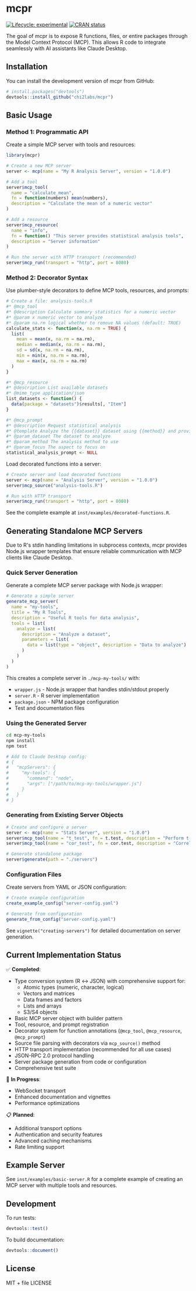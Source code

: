 # mcpr

<!-- badges: start -->
[![Lifecycle: experimental](https://img.shields.io/badge/lifecycle-experimental-orange.svg)](https://lifecycle.r-lib.org/articles/stages.html#experimental)
[![CRAN status](https://www.r-pkg.org/badges/version/mcpr)](https://CRAN.R-project.org/package=mcpr)
<!-- badges: end -->

The goal of mcpr is to expose R functions, files, or entire packages through the Model Context Protocol (MCP). This allows R code to integrate seamlessly with AI assistants like Claude Desktop.

## Installation

You can install the development version of mcpr from GitHub:

``` r
# install.packages("devtools")
devtools::install_github("chi2labs/mcpr")
```

## Basic Usage

### Method 1: Programmatic API

Create a simple MCP server with tools and resources:

```r
library(mcpr)

# Create a new MCP server
server <- mcp(name = "My R Analysis Server", version = "1.0.0")

# Add a tool
server$mcp_tool(
  name = "calculate_mean",
  fn = function(numbers) mean(numbers),
  description = "Calculate the mean of a numeric vector"
)

# Add a resource
server$mcp_resource(
  name = "info",
  fn = function() "This server provides statistical analysis tools",
  description = "Server information"
)

# Run the server with HTTP transport (recommended)
server$mcp_run(transport = "http", port = 8080)
```

### Method 2: Decorator Syntax

Use plumber-style decorators to define MCP tools, resources, and prompts:

```r
# Create a file: analysis-tools.R
#* @mcp_tool
#* @description Calculate summary statistics for a numeric vector
#* @param x numeric vector to analyze
#* @param na.rm logical whether to remove NA values (default: TRUE)
calculate_stats <- function(x, na.rm = TRUE) {
  list(
    mean = mean(x, na.rm = na.rm),
    median = median(x, na.rm = na.rm),
    sd = sd(x, na.rm = na.rm),
    min = min(x, na.rm = na.rm),
    max = max(x, na.rm = na.rm)
  )
}

#* @mcp_resource
#* @description List available datasets
#* @mime_type application/json
list_datasets <- function() {
  data(package = "datasets")$results[, "Item"]
}

#* @mcp_prompt
#* @description Request statistical analysis
#* @template Analyze the {{dataset}} dataset using {{method}} and provide insights about {{focus}}
#* @param_dataset The dataset to analyze
#* @param_method The analysis method to use
#* @param_focus The aspect to focus on
statistical_analysis_prompt <- NULL
```

Load decorated functions into a server:

```r
# Create server and load decorated functions
server <- mcp(name = "Analysis Server", version = "1.0.0")
server$mcp_source("analysis-tools.R")

# Run with HTTP transport
server$mcp_run(transport = "http", port = 8080)
```

See the complete example at `inst/examples/decorated-functions.R`.

## Generating Standalone MCP Servers

Due to R's stdin handling limitations in subprocess contexts, mcpr provides Node.js wrapper templates that ensure reliable communication with MCP clients like Claude Desktop.

### Quick Server Generation

Generate a complete MCP server package with Node.js wrapper:

```r
# Generate a simple server
generate_mcp_server(
  name = "my-tools",
  title = "My R Tools", 
  description = "Useful R tools for data analysis",
  tools = list(
    analyze = list(
      description = "Analyze a dataset",
      parameters = list(
        data = list(type = "object", description = "Data to analyze")
      )
    )
  )
)
```

This creates a complete server in `./mcp-my-tools/` with:
- `wrapper.js` - Node.js wrapper that handles stdin/stdout properly
- `server.R` - R server implementation
- `package.json` - NPM package configuration
- Test and documentation files

### Using the Generated Server

```bash
cd mcp-my-tools
npm install
npm test

# Add to Claude Desktop config:
# {
#   "mcpServers": {
#     "my-tools": {
#       "command": "node",
#       "args": ["/path/to/mcp-my-tools/wrapper.js"]
#     }
#   }
# }
```

### Generating from Existing Server Objects

```r
# Create and configure a server
server <- mcp(name = "Stats Server", version = "1.0.0")
server$mcp_tool(name = "t_test", fn = t.test, description = "Perform t-test")
server$mcp_tool(name = "cor_test", fn = cor.test, description = "Correlation test")

# Generate standalone package
server$generate(path = "./servers")
```

### Configuration Files

Create servers from YAML or JSON configuration:

```r
# Create example configuration
create_example_config("server-config.yaml")

# Generate from configuration
generate_from_config("server-config.yaml")
```

See `vignette("creating-servers")` for detailed documentation on server generation.

## Current Implementation Status

✅ **Completed**:
- Type conversion system (R ↔ JSON) with comprehensive support for:
  - Atomic types (numeric, character, logical)
  - Vectors and matrices
  - Data frames and factors
  - Lists and arrays
  - S3/S4 objects
- Basic MCP server object with builder pattern
- Tool, resource, and prompt registration
- Decorator system for function annotations (`@mcp_tool`, `@mcp_resource`, `@mcp_prompt`)
- Source file parsing with decorators via `mcp_source()` method
- HTTP transport implementation (recommended for all use cases)
- JSON-RPC 2.0 protocol handling
- Server package generation from code or configuration
- Comprehensive test suite

🚧 **In Progress**:
- WebSocket transport
- Enhanced documentation and vignettes
- Performance optimizations

📋 **Planned**:
- Additional transport options
- Authentication and security features
- Advanced caching mechanisms
- Rate limiting support

## Example Server

See `inst/examples/basic-server.R` for a complete example of creating an MCP server with multiple tools and resources.

## Development

To run tests:

```r
devtools::test()
```

To build documentation:

```r
devtools::document()
```

## License

MIT + file LICENSE
